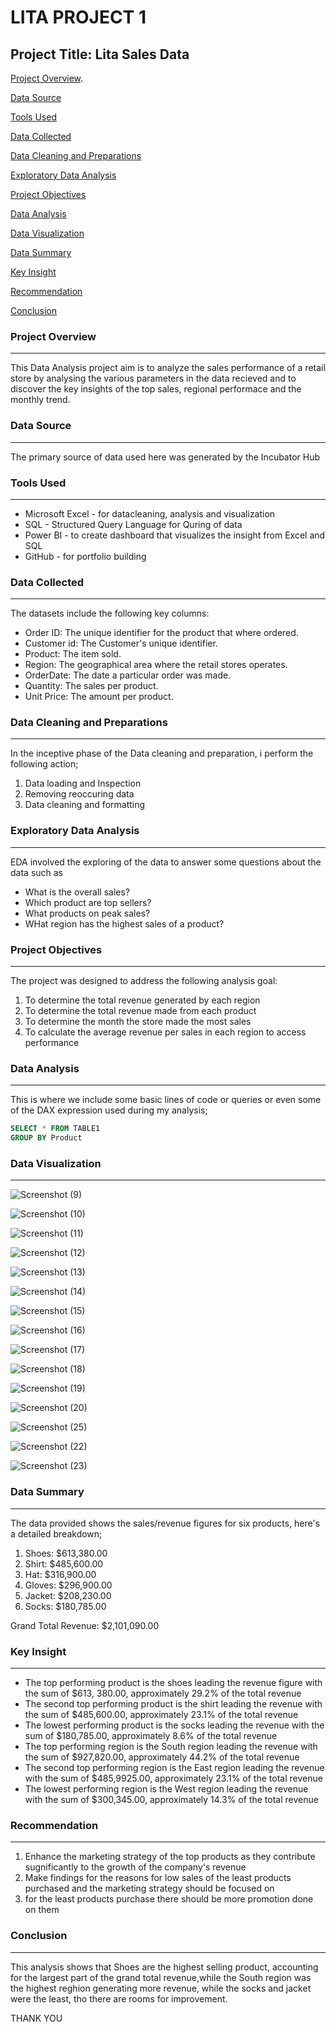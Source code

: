 # LITA PROJECT 1
## Project Title: Lita Sales Data

[Project Overview](#project-overview).

[Data Source](#data-source)

[Tools Used](#tools-used)

[Data Collected](data-collected)

[Data Cleaning and Preparations](#data-cleaning-and-prearation)

[Exploratory Data Analysis](#exploratory-data-analysis)

[Project Objectives](#project-objectives)

[Data Analysis](#data-analysis)

[Data Visualization](#data-visualization)

[Data Summary](#data-summary)

[Key Insight](#key-insight)

[Recommendation](#recommendation)

[Conclusion](#conclusion)
 
### Project Overview
---
This Data Analysis project aim is to analyze the sales performance of a retail store by analysing the various parameters in the data recieved and to discover the key insights of the top sales, regional performace and the monthly trend.

### Data Source
---
The primary source of data used here was generated by the Incubator Hub

### Tools Used
---
- Microsoft Excel - for datacleaning, analysis and visualization
- SQL - Structured Query Language for Quring of data
- Power BI - to create dashboard that visualizes the insight from Excel and SQL
- GitHub - for portfolio building

### Data Collected
---
  The datasets include the following key columns:
  - Order ID: The unique identifier for the product that where ordered.
  - Customer id: The Customer's unique identifier.
  - Product: The item sold.
  - Region: The geographical area where the retail stores operates.
  - OrderDate: The date a particular order was made.
  - Quantity: The sales per product.
  - Unit Price: The amount per product.

 ### Data Cleaning and Preparations
 ---
  In the inceptive phase of the Data cleaning and preparation, i perform the following action;
  1. Data loading and Inspection
  2. Removing reoccuring data
  3. Data cleaning and formatting

### Exploratory Data Analysis
---
  EDA involved the exploring of the data to answer some questions about the data such as
  - What is the overall sales?
  - Which product are top sellers?
  - What products on peak sales?
  - WHat region has the highest sales of a product?
 
 ### Project Objectives
 ---
 The project was designed to address the following analysis goal:
 1. To determine the total revenue generated by each region
 2. To determine the total revenue made from each product
 3. To determine the month the store made the most sales
 4. To calculate the average revenue per sales in each region to access performance

### Data Analysis
---
This is where we include some basic lines of code or queries or even some of the DAX expression used during my analysis;

```SQL
SELECT * FROM TABLE1
GROUP BY Product
```

### Data Visualization
---
![Screenshot (9)](https://github.com/user-attachments/assets/87f18e41-ba5d-4bde-b7f0-baede502d498)

![Screenshot (10)](https://github.com/user-attachments/assets/8ee72ab3-a697-4775-99b8-eb918615e9f0)

![Screenshot (11)](https://github.com/user-attachments/assets/c08fd1e1-44e7-4719-b043-0fb73d0dfb2e)

![Screenshot (12)](https://github.com/user-attachments/assets/a09ea794-f52c-48f4-96d7-5ba42b660efc)

![Screenshot (13)](https://github.com/user-attachments/assets/633402c8-5189-4832-b925-70e43c55b195)

![Screenshot (14)](https://github.com/user-attachments/assets/60561ea1-4b56-4fd6-a671-9222433f4cb1)

![Screenshot (15)](https://github.com/user-attachments/assets/e3cc11eb-4d37-44ef-98a9-c70676fb2372)

![Screenshot (16)](https://github.com/user-attachments/assets/72349917-9667-4c29-8bb9-d916e2bcda7a)

![Screenshot (17)](https://github.com/user-attachments/assets/042e6469-4c77-4645-a8d5-317195e9f6ad)

![Screenshot (18)](https://github.com/user-attachments/assets/76c056ab-d9bf-4eb0-b78e-58580098bb8f)

![Screenshot (19)](https://github.com/user-attachments/assets/5c3a560d-7b93-4cf6-85f7-2e52bf489568)

![Screenshot (20)](https://github.com/user-attachments/assets/4e3e5c23-e3d2-4af4-a15e-e0880344a6e9)

![Screenshot (25)](https://github.com/user-attachments/assets/5803b7ce-cfdf-4d51-9a68-33e5be60f444)

![Screenshot (22)](https://github.com/user-attachments/assets/b04c00a6-aa68-49f0-83f8-5916deb4adc8)

![Screenshot (23)](https://github.com/user-attachments/assets/a95cbf14-f430-4c1e-b825-7e995e70e8ae)

### Data Summary
---
The data provided shows the sales/revenue figures for six products, here's a detailed breakdown;
1. Shoes: $613,380.00
2. Shirt: $485,600.00
3. Hat: $316,900.00
4. Gloves: $296,900.00
5. Jacket: $208,230.00
6. Socks: $180,785.00

Grand Total Revenue: $2,101,090.00

### Key Insight
---
- The top performing product is the shoes leading the revenue figure with the sum of $613, 380.00, approximately 29.2% of the total revenue
- The second top performing product is the shirt leading the revenue with the sum of $485,600.00, approximately 23.1% of the total revenue
- The lowest performing product is the socks leading the revenue with the sum of $180,785.00, approximately 8.6% of the total revenue
- The top performing region is the South region leading the revenue with the sum of $927,820.00, approximately 44.2% of the total revenue
- The second top performing region is the East region leading the revenue with the sum of $485,9925.00, approximately 23.1% of the total revenue
- The lowest performing region is the West region leading the revenue with the sum of $300,345.00, approximately 14.3% of the total revenue

### Recommendation
---
1. Enhance the marketing strategy of the top products as they contribute sugnificantly to the growth of the company's revenue
2. Make findings for the reasons for low sales of the least products purchased and the marketing strategy should be focused on
3. for the least products purchase there should be more promotion done on them

### Conclusion
---
This analysis shows that Shoes are the highest selling product, accounting for the largest part of the grand total revenue,while the South region was the highest reghion generating more revenue, while the socks and jacket were the least, tho there are rooms for improvement.

THANK YOU


















